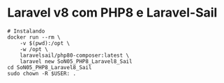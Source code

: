 # Laravel v8 com PHP8 e Laravel-Sail

````shell
# Instalando
docker run --rm \
    -v $(pwd):/opt \
    -w /opt \
    laravelsail/php80-composer:latest \
    laravel new SoN05_PHP8_Laravel8_Sail
cd SoN05_PHP8_Laravel8_Sail
sudo chown -R $USER: .
````

